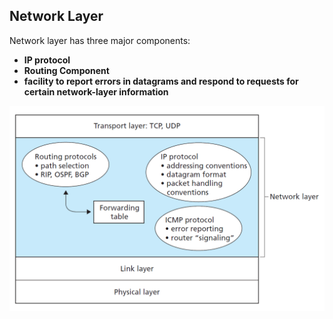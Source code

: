

## Network Layer

Network layer has three major components:
- **IP protocol**
- **Routing Component**
- **facility to report errors in datagrams and respond to requests for certain network-layer information**

![Inside network layer](images/inside_network_layer.png)